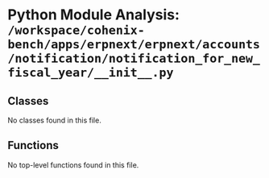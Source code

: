 # Python Module Analysis: `/workspace/cohenix-bench/apps/erpnext/erpnext/accounts/notification/notification_for_new_fiscal_year/__init__.py`

## Classes

No classes found in this file.


## Functions

No top-level functions found in this file.
